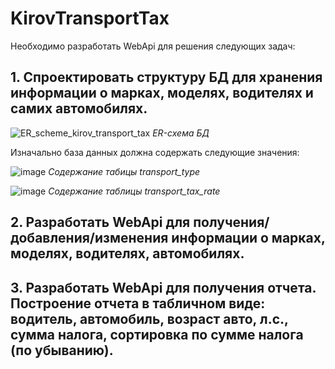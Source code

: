 # KirovTransportTax
Необходимо разработать WebApi для решения следующих задач:

## 1. Спроектировать структуру БД для хранения информации о марках, моделях, водителях и самих автомобилях.

   ![ER_scheme_kirov_transport_tax](https://github.com/elisaveta9/KirovTransportTax/assets/89607033/50890a90-ab77-4bf9-9513-f969589f1f15)
      *ER-схема БД*

   Изначально база данных должна содержать следующие значения:
   
   ![image](https://github.com/elisaveta9/KirovTransportTax/assets/89607033/c0d66a0a-8200-4bf3-8c75-3977ba9ed4f2)
      *Содержание табицы transport_type*
   
   ![image](https://github.com/elisaveta9/KirovTransportTax/assets/89607033/dcd7d254-7acc-4765-85af-4245da589cf8)
      *Содержание таблицы transport_tax_rate*

## 2. Разработать WebApi для получения/добавления/изменения информации о марках, моделях, водителях, автомобилях.
   
## 3. Разработать WebApi для получения отчета. Построение отчета в табличном виде: водитель, автомобиль, возраст авто, л.с., сумма налога, сортировка по сумме налога (по убыванию).
